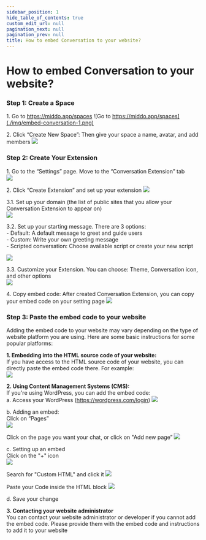 ```yaml
---
sidebar_position: 1
hide_table_of_contents: true
custom_edit_url: null
pagination_next: null
pagination_prev: null
title: How to embed Conversation to your website?
---
```


# How to embed Conversation to your website?

### Step 1: Create a Space  

1\. Go to https://middo.app/spaces
![Go to https://middo.app/spaces](./img/embed-conversation-1.png)


2\. Click “Create New Space”: Then give your space a name, avatar, and add members
![ ](./img/embed-conversation-2.png)

### Step 2: Create Your Extension  

1\. Go to the “Settings” page. Move to the “Conversation Extension” tab  
![ ](./img/embed-conversation-3.png)

2\. Click “Create Extension” and set up your extension 
![ ](./img/embed-conversation-4.png)

3.1\. Set up your domain (the list of public sites that you allow your Conversation Extension to appear on)  
![ ](./img/embed-conversation-5.png)

   3.2\. Set up your starting message. There are 3 options:  
      - Default: A default message to greet and guide users  
      - Custom: Write your own greeting message  
      - Scripted conversation: Choose available script or create your new script

![ ](./img/embed-conversation-6.png)

   3.3\. Customize your Extension. You can choose: Theme, Conversation icon, and other options  
![ ](./img/embed-conversation-7.png)

4\. Copy embed code: After created Conversation Extension, you can copy your embed code on your setting page
![ ](./img/embed-conversation-8.png)


### Step 3: Paste the embed code to your website
Adding the embed code to your website may vary depending on the type of website platform you are using. Here are some basic instructions for some popular platforms:

**1\. Embedding into the HTML source code of your website:**  
If you have access to the HTML source code of your website, you can directly paste the embed code there. For example:  
![ ](./img/embed-conversation-9.png)

**2\. Using Content Management Systems (CMS):**  
If you're using WordPress, you can add the embed code:  
a. Access your WordPress (https://wordpress.com/login)
![ ](./img/embed-conversation-10.png)

b. Adding an embed:  
Click on “Pages”  
![ ](./img/embed-conversation-11.png)

Click on the page you want your chat, or click on "Add new page”
![ ](./img/embed-conversation-12.png)

c. Setting up an embed  
Click on the "+" icon  
![ ](./img/embed-conversation-13.png)

Search for "Custom HTML" and click it
![ ](./img/embed-conversation-14.png)

Paste your Code inside the HTML block
![ ](./img/embed-conversation-15.png)

d. Save your change

**3\. Contacting your website administrator**  
You can contact your website administrator or developer if you cannot add the embed code. Please provide them with the embed code and instructions to add it to your website